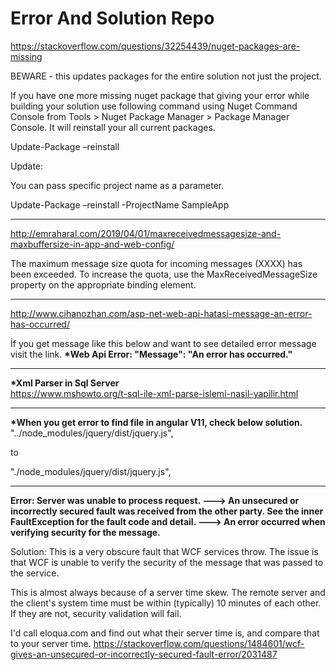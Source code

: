 # Error And Solution Repo 

https://stackoverflow.com/questions/32254439/nuget-packages-are-missing
  
BEWARE - this updates packages for the entire solution not just the project.

If you have one more missing nuget package that giving your error while building your solution use following command using Nuget Command Console from Tools > Nuget Package Manager > Package Manager Console. It will reinstall your all current packages.

Update-Package –reinstall

Update:

You can pass specific project name as a parameter.

Update-Package –reinstall -ProjectName SampleApp

**********************************************************************************************************************************************************************************************************************************************************************
http://emraharal.com/2019/04/01/maxreceivedmessagesize-and-maxbuffersize-in-app-and-web-config/

The maximum message size quota for incoming messages (XXXX) has been exceeded.
To increase the quota, use the MaxReceivedMessageSize property on the appropriate binding element.
**********************************************************************************************************************************************************************************************************************************************************************
http://www.cihanozhan.com/asp-net-web-api-hatasi-message-an-error-has-occurred/

İf you get message like this below and want to see detailed error message visit the link.
<b>*Web Api Error: "Message": "An error has occurred."</b> 
***********************************************************************************************************************************************
<b>*Xml Parser in Sql Server</b><br/>
https://www.mshowto.org/t-sql-ile-xml-parse-islemi-nasil-yapilir.html
***********************************************************************************************************************************************
<b>*When you get error to find  file in angular V11, check below solution.</b><br/>
"../node_modules/jquery/dist/jquery.js",
 
to

"./node_modules/jquery/dist/jquery.js", 
***************************************************************
<b>Error: Server was unable to process request. ---> An unsecured or incorrectly secured fault was received from the other party. See the inner FaultException for the fault code and detail. ---> An error occurred when verifying security for the message. </b>
 
Solution: This is a very obscure fault that WCF services throw. The issue is that WCF is unable to verify the security of the message that was passed to the service.

This is almost always because of a server time skew. The remote server and the client's system time must be within (typically) 10 minutes of each other. If they are not, security validation will fail.

I'd call eloqua.com and find out what their server time is, and compare that to your server time.
https://stackoverflow.com/questions/1484601/wcf-gives-an-unsecured-or-incorrectly-secured-fault-error/2031487

